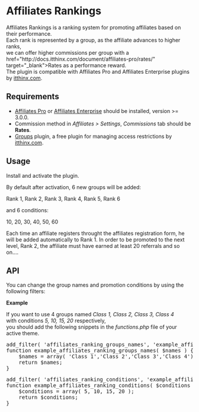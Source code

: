 # Affiliates Rankings
<p>Affiliates Rankings is a ranking system for promoting affiliates based on their performance.<br /> 
Each rank is represented by a group, as the affiliate advances tο higher ranks, <br />
we can offer higher commissions per group with a href="http://docs.itthinx.com/document/affiliates-pro/rates/" target="_blank">Rates</a> as a performance reward.<br />
The plugin is compatible with Affiliates Pro and Affiliates Enterprise plugins by <a href="https://www.itthinx.com/" target="_blank">itthinx.com</a>. <p>

## Requirements
<ul>
<li><a href="https://www.itthinx.com/shop/affiliates-pro/" target="_blank">Affiliates Pro</a> or <a href="https://www.itthinx.com/shop/affiliates-enterprise/" target="_blank">Affiliates Enterprise</a> should be installed, version >= 3.0.0.</li>
  <li>Commission method in <i>Affiliates > Settings</i>, <i>Commissions</i> tab should be <strong>Rates</strong>.</li>
<li><a href="https://https://wordpress.org/plugins/groups/" target="_blank">Groups</a> plugin, a free plugin for managing access restrictions by <a href="https://www.itthinx.com/" target="_blank">itthinx.com</a>.</li>
</ul>

## Usage
<p>Install and activate the plugin. </p>
<p>By default after activation, 6 new groups will be added: </p>
 <p> <quote>Rank 1, Rank 2, Rank 3, Rank 4, Rank 5, Rank 6</quote></p>
<p>and 6 conditions:</p>
<p><quote>10, 20,	30,	40,	50,	60</quote></p>

<p>Each time an affiliate registers throught the affiliates registration form, he will be added automatically to Rank 1. In order to be promoted to the next level, Rank 2, the affiliate must have earned at least 20 referrals and so on....</p>

## API
<p>You can change the group names and promotion conditions by using the following filters:</p>
<p><strong>Example</strong></p>
<p>If you want to use 4 groups named <i>Class 1, Class 2, Class 3, Class 4</i><br />
with conditions <i>5, 10, 15, 20</i> respectively, <br />
you should add the following snippets in the <i>functions.php</i> file of your active theme.</p>

<pre>add_filter( 'affiliates_ranking_groups_names', 'example_affiliates_ranking_groups_names' );
function example_affiliates_ranking_groups_names( $names ) {
	$names = array( 'Class 1','Class 2','Class 3','Class 4');
	return $names;
}</pre>
<pre>
add_filter( 'affiliates_ranking_conditions', 'example_affiliates_ranking_conditions' );
function example_affiliates_ranking_conditions( $conditions ) {
	$conditions = array( 5, 10, 15, 20 );
	return $conditions;
}</pre>
